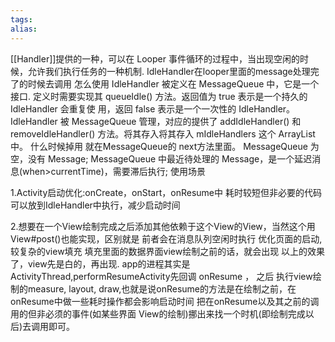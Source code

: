 ```yaml
---
tags: 
alias:
---
```

[[Handler]]提供的一种，可以在 Looper 事件循环的过程中，当出现空闲的时候，允许我们执行任务的一种机制. 
IdleHandler在looper里面的message处理完了的时候去调用
怎么使用 
IdleHandler 被定义在 MessageQueue 中，它是一个接口. 定义时需要实现其 queueIdle() 方法。返回值为 true 表示是一个持久的 IdleHandler 会重复使 用，返回 false 表示是一个一次性的 IdleHandler。
IdleHandler 被 MessageQueue 管理，对应的提供了 addIdleHandler() 和 removeIdleHandler() 方法。将其存入将其存入 mIdleHandlers 这个 ArrayList 中。 
什么时候掉用 
就在MessageQueue的 next方法里面。 
MessageQueue 为空，没有 Message; 
MessageQueue 中最近待处理的 Message，是一个延迟消息(when>currentTime)，需要滞后执行; 
使用场景 

1.Activity启动优化:onCreate，onStart，onResume中 耗时较短但非必要的代码可以放到IdleHandler中执行，减少启动时间

2.想要在一个View绘制完成之后添加其他依赖于这个View的View，当然这个用View#post()也能实现，区别就是 前者会在消息队列空闲时执行 
优化页面的启动,较复杂的view填充 填充里面的数据界面view绘制之前的话，就会出现 以上的效果了，view先是白的，再出现. app的进程其实是ActivityThread,performResumeActivity先回调 onResume ， 之后 执行view绘制的measure, layout, draw,也就是说onResume的方法是在绘制之前，在 onResume中做一些耗时操作都会影响启动时间 把在onResume以及其之前的调用的但非必须的事件(如某些界面 View的绘制)挪出来找一个时机(即绘制完成以后)去调用即可。